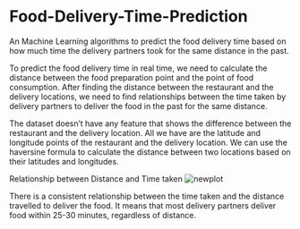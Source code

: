 # Food-Delivery-Time-Prediction

An Machine Learning algorithms to predict the food delivery time based on how much time the delivery partners took for the same distance in the past.

To predict the food delivery time in real time, we need to calculate the distance between the food preparation point and the point of food consumption. After finding the distance between the restaurant and the delivery locations, we need to find relationships between the time taken by delivery partners to deliver the food in the past for the same distance.

The dataset doesn’t have any feature that shows the difference between the restaurant and the delivery location. All we have are the latitude and longitude points of the restaurant and the delivery location. We can use the haversine formula to calculate the distance between two locations based on their latitudes and longitudes.

Relationship between Distance and Time taken
![newplot](https://user-images.githubusercontent.com/70560551/231452338-fc62af6c-34d6-48ac-8a73-2cbed9b146a8.png)

There is a consistent relationship between the time taken and the distance travelled to deliver the food. It means that most delivery partners deliver food within 25-30 minutes, regardless of distance.
